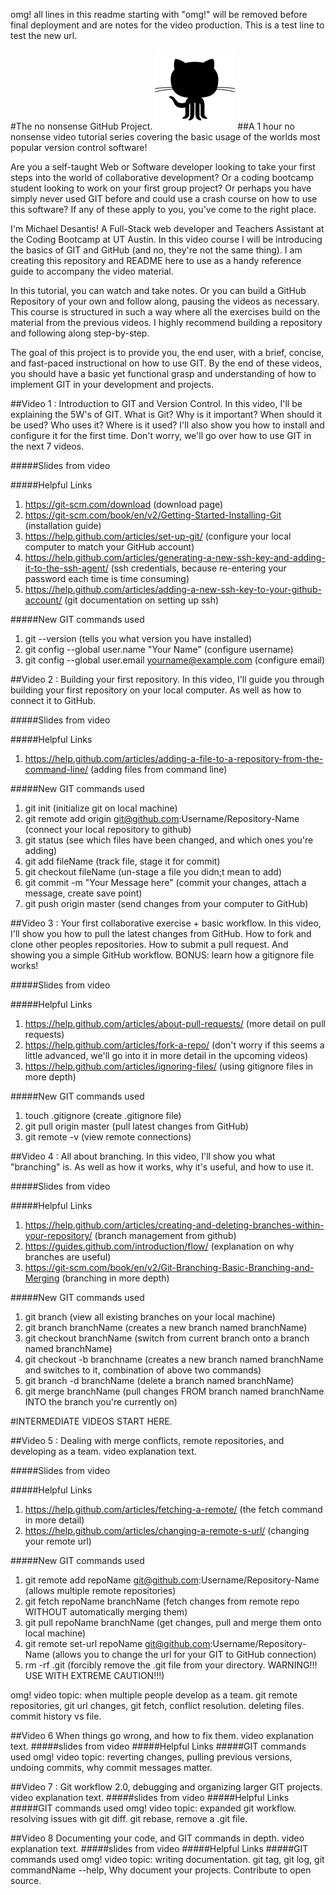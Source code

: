 omg! all lines in this readme starting with "omg!" will be removed before final deployment and are notes for the video production. This is a test line to test the new url.

#The no nonsense GitHub Project. 
![alt tag](img/github_01.png) 
##A 1 hour no nonsense video tutorial series covering the basic usage of the worlds most popular version control software! 

Are you a self-taught Web or Software developer looking to take your first steps into the world of collaborative development? Or a coding bootcamp student looking to work on your first group project? Or perhaps you have simply never used GIT before and could use a crash course on how to use this software? If any of these apply to you, you've come to the right place.

I'm Michael Desantis! A Full-Stack web developer and Teachers Assistant at the Coding Bootcamp at UT Austin. In this video course I will be introducing the basics of GIT and GitHub (and no, they're not the same thing). I am creating this repository and README here to use as a handy reference guide to accompany the video material.

In this tutorial, you can watch and take notes. Or you can build a GitHub Repository of your own and follow along, pausing the videos as necessary. This course is structured in such a way where all the exercises build on the material from the previous videos. I highly recommend building a repository and following along step-by-step.  

The goal of this project is to provide you, the end user, with a brief, concise, and fast-paced instructional on how to use GIT. By the end of these videos, you should have a basic yet functional grasp and understanding of how to implement GIT in your development and projects. 

##Video 1 : Introduction to GIT and Version Control.
In this video, I'll be explaining the 5W's of GIT. What is Git? Why is it important? When should it be used? Who uses it? Where is it used? I'll also show you how to install and configure it for the first time. Don't worry, we'll go over how to use GIT in the next 7 videos.  

#####Slides from video

#####Helpful Links

1. https://git-scm.com/download  (download page)
2. https://git-scm.com/book/en/v2/Getting-Started-Installing-Git  (installation guide)
3. https://help.github.com/articles/set-up-git/ (configure your local computer to match your GitHub account)
4. https://help.github.com/articles/generating-a-new-ssh-key-and-adding-it-to-the-ssh-agent/ (ssh credentials, because re-entering your password each time is time consuming)
5. https://help.github.com/articles/adding-a-new-ssh-key-to-your-github-account/ (git documentation on setting up ssh)

#####New GIT commands used

1. git --version  (tells you what version you have installed)
2. git config --global user.name "Your Name"  (configure username)
3. git config --global user.email yourname@example.com  (configure email)

##Video 2 : Building your first repository.
In this video, I'll guide you through building your first repository on your local computer. As well as how to connect it to GitHub. 

#####Slides from video

#####Helpful Links

1. https://help.github.com/articles/adding-a-file-to-a-repository-from-the-command-line/ (adding files from command line)

#####New GIT commands used

1. git init  (initialize git on local machine)
2. git remote add origin git@github.com:Username/Repository-Name  (connect your local repository to github)
3. git status  (see which files have been changed, and which ones you're adding)
4. git add fileName (track file, stage it for commit)
5. git checkout fileName  (un-stage a file you didn;t mean to add)
6. git commit -m "Your Message here" (commit your changes, attach a message, create save point)
7. git push origin master (send changes from your computer to GitHub)

##Video 3 : Your first collaborative exercise + basic workflow. 
In this video, I'll show you how to pull the latest changes from GitHub. How to fork and clone other peoples repositories. How to submit a pull request. And showing you a simple GitHub workflow. BONUS: learn how a gitignore file works! 

#####Slides from video

#####Helpful Links

1. https://help.github.com/articles/about-pull-requests/  (more detail on pull requests)
2. https://help.github.com/articles/fork-a-repo/ (don't worry if this seems a little advanced, we'll go into it in more detail in the upcoming videos)
3. https://help.github.com/articles/ignoring-files/ (using gitignore files in more depth)

#####New GIT commands used

1. touch .gitignore  (create .gitignore file)
2. git pull origin master  (pull latest changes from GitHub)
3. git remote -v  (view remote connections)

##Video 4 : All about branching.
In this video, I'll show you what "branching" is. As well as how it works, why it's useful, and how to use it.

#####Slides from video

#####Helpful Links

1. https://help.github.com/articles/creating-and-deleting-branches-within-your-repository/  (branch management from github)
2. https://guides.github.com/introduction/flow/ (explanation on why branches are useful)
3. https://git-scm.com/book/en/v2/Git-Branching-Basic-Branching-and-Merging  (branching in more depth)

#####New GIT commands used

1. git branch  (view all existing branches on your local machine)
2. git branch branchName (creates a new branch named branchName)
3. git checkout branchName  (switch from current branch onto a branch named branchName)
4. git checkout -b branchname (creates a new branch named branchName and switches to it, combination of above two commands)
5. git branch -d branchName  (delete a branch named branchName)
6. git merge branchName  (pull changes FROM branch named branchName INTO the branch you're currently on)

#INTERMEDIATE VIDEOS START HERE.

##Video 5 : Dealing with merge conflicts, remote repositories, and developing as a team. 
video explanation text.

#####Slides from video

#####Helpful Links

1. https://help.github.com/articles/fetching-a-remote/  (the fetch command in more detail)
2. https://help.github.com/articles/changing-a-remote-s-url/  (changing your remote url)

#####New GIT commands used

1. git remote add repoName git@github.com:Username/Repository-Name  (allows multiple remote repositories)
2. git fetch repoName branchName  (fetch changes from remote repo WITHOUT automatically merging them)
3. git pull repoName branchName  (get changes, pull and merge them onto local machine)
4. git remote set-url repoName git@github.com:Username/Repository-Name  (allows you to change the url for your GIT to GitHub connection)
5. rm -rf .git  (forcibly remove the .git file from your directory. WARNING!!! USE WITH EXTREME CAUTION!!!)

omg! video topic: when multiple people develop as a team. git remote repositories, git url changes, git fetch, conflict resolution. deleting files. commit history vs file.

##Video 6 When things go wrong, and how to fix them.
video explanation text.
#####slides from video
#####Helpful Links
#####GIT commands used
omg! video topic: reverting changes, pulling previous versions, undoing commits, why commit messages matter.

##Video 7 : Git workflow 2.0, debugging and organizing larger GIT projects. 
video explanation text.
#####slides from video
#####Helpful Links
#####GIT commands used
omg! video topic: expanded git workflow. resolving issues with git diff. git rebase, remove a .git file.

##Video 8 Documenting your code, and GIT commands in depth.
video explanation text.
#####slides from video
#####Helpful Links
#####GIT commands used
omg! video topic: writing documentation. git tag, git log, git commandName --help, Why document your projects. Contribute to open source.
